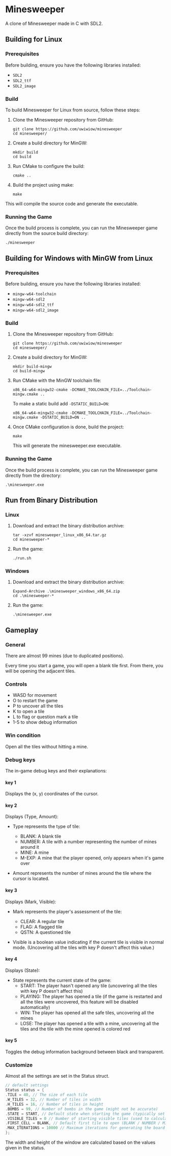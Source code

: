 # Minesweeper

A clone of Minesweeper made in C with SDL2.

## Building for Linux

### Prerequisites

Before building, ensure you have the following libraries installed:

- `SDL2`
- `SDL2_ttf`
- `SDL2_image`

### Build

To build Minesweeper for Linux from source, follow these steps:

1. Clone the Minesweeper repository from GitHub:

    ```shell
    git clone https://github.com/uwiwiow/minesweeper
    cd minesweeper/
    ```

2. Create a build directory for MinGW:

    ```shell
    mkdir build
    cd build
    ```

3. Run CMake to configure the build:

    ```shell
    cmake ..
    ```

4. Build the project using make:

    ```shell
    make
    ```
   
This will compile the source code and generate the executable.

### Running the Game

Once the build process is complete, you can run the Minesweeper game directly from the source build directory:
    
```shell
./minesweeper
```

## Building for Windows with MinGW from Linux

### Prerequisites

Before building, ensure you have the following libraries installed:

- `mingw-w64-toolchain`
- `mingw-w64-sdl2`
- `mingw-w64-sdl2_ttf`
- `mingw-w64-sdl2_image`

### Build

1. Clone the Minesweeper repository from GitHub:

    ```shell
    git clone https://github.com/uwiwiow/minesweeper
    cd minesweeper/
    ```

2. Create a build directory for MinGW:

    ```shell
    mkdir build-mingw
    cd build-mingw
    ```

3. Run CMake with the MinGW toolchain file:

    ```shell
    x86_64-w64-mingw32-cmake -DCMAKE_TOOLCHAIN_FILE=../Toolchain-mingw.cmake ..
    ```
    
    To make a static build add `-DSTATIC_BUILD=ON`:

    ```shell
    x86_64-w64-mingw32-cmake -DCMAKE_TOOLCHAIN_FILE=../Toolchain-mingw.cmake -DSTATIC_BUILD=ON ..
    ```

4. Once CMake configuration is done, build the project:
    
    ```shell
    make
    ```
    This will generate the minesweeper.exe executable.

### Running the Game

Once the build process is complete, you can run the Minesweeper game directly from the directory:

```shell
.\minesweeper.exe
```

## Run from Binary Distribution

### Linux

1. Download and extract the binary distribution archive:

    ```shell
    tar -xzvf minesweeper_linux_x86_64.tar.gz
    cd minesweeper-*
    ```

2. Run the game:

    ```shell
    ./run.sh
    ```

### Windows

1. Download and extract the binary distribution archive:

    ```shell
    Expand-Archive .\minesweeper_windows_x86_64.zip
    cd .\minesweeper-*
    ```

2. Run the game:

    ```shell
    .\minesweeper.exe
    ```

## Gameplay

### General

There are almost 99 mines (due to duplicated positions).

Every time you start a game, you will open a blank tile first. From there, you will be opening the adjacent tiles.

### Controls

- WASD for movement
- O to restart the game
- P to uncover all the tiles
- K to open a tile
- L to flag or question mark a tile
- 1-5 to show debug information

### Win condition

Open all the tiles without hitting a mine.

### Debug keys

The in-game debug keys and their explanations:

#### key 1
Displays the (x, y) coordinates of the cursor.

#### key 2
Displays (Type, Amount):

* Type represents the type of tile:
    * BLANK: A blank tile
    * NUMBER: A tile with a number representing the number of mines around it
    * MINE: A mine
    * M-EXP: A mine that the player opened, only appears when it's game over

* Amount represents the number of mines around the tile where the cursor is located.

#### key 3
Displays (Mark, Visible):

* Mark represents the player's assessment of the tile:
    * CLEAR: A regular tile
    * FLAG: A flagged tile
    * QSTN: A questioned tile

* Visible is a boolean value indicating if the current tile is visible in normal mode. (Uncovering all the tiles with key P doesn't affect this value.)

#### key 4
Displays (State):

* State represents the current state of the game:
    * START: The player hasn't opened any tile (uncovering all the tiles with key P doesn't affect this)
    * PLAYING: The player has opened a tile (if the game is restarted and all the tiles were uncovered, this feature will be disabled automatically)
    * WIN: The player has opened all the safe tiles, uncovering all the mines
    * LOSE: The player has opened a tile with a mine, uncovering all the tiles and the tile with the mine opened is colored red

#### key 5
Toggles the debug information background between black and transparent.

### Customize 
Almost all the settings are set in the Status struct.
```c
// default settings
Status status = {
.TILE = 40, // The size of each tile
.W_TILES = 32, // Number of tiles in width
.H_TILES = 16, // Number of tiles in height
.BOMBS = 99, // Number of bombs in the game (might not be accurate)
.STATE = START, // Default state when starting the game (typically set to START)
.VISIBLE_TILES = 0 // Number of starting visible tiles (used to calculate win condition; typically left as 0)
.FIRST_CELL = BLANK, // Default first tile to open (BLANK / NUMBER / MINE / ANY)
.MAX_ITERATIONS = 10000 // Maximum iterations for generating the board before automatic termination (-1 for unlimited)
};
```
The width and height of the window are calculated based on the values given in the status.
